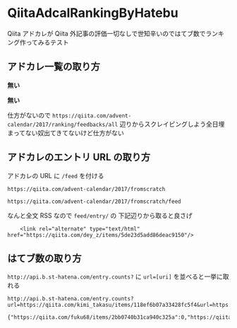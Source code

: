 # QiitaAdcalRankingByHatebu

Qiita アドカレが Qiita 外記事の評価一切なしで世知辛いのではてブ数でランキング作ってみるテスト

## アドカレ一覧の取り方

**無い**

**無い**

仕方がないので `https://qiita.com/advent-calendar/2017/ranking/feedbacks/all` 辺りからスクレイピングしよう全日埋まってない奴出てきてないけど仕方がない

## アドカレのエントリ URL の取り方

アドカレの URL に `/feed` を付ける

```before
https://qiita.com/advent-calendar/2017/fromscratch
```

```after
https://qiita.com/advent-calendar/2017/fromscratch/feed
```

なんと全文 RSS なので `feed/entry/` の 下記辺りから取ると良さげ

```url
    <link rel="alternate" type="text/html" href="https://qiita.com/dey_z/items/5de23d5add86deac9150"/>
```

## はてブ数の取り方

`http://api.b.st-hatena.com/entry.counts?` に `url=[uri]` を並べると一挙に取れる

```request
http://api.b.st-hatena.com/entry.counts?url=https://qiita.com/kimi_takasu/items/118ef6b07a33428fc5f4&url=https://qiita.com/fuku68/items/2bb0740b31ca940c325a
```

```result
{"https://qiita.com/fuku68/items/2bb0740b31ca940c325a":0,"https://qiita.com/kimi_takasu/items/118ef6b07a33428fc5f4":4}
```
